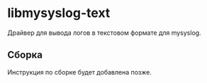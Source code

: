# libmysyslog-text

Драйвер для вывода логов в текстовом формате для mysyslog.

## Сборка
Инструкция по сборке будет добавлена позже. 